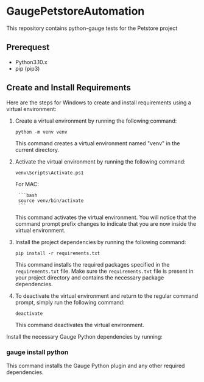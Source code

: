 # GaugePetstoreAutomation

This repository contains python-gauge tests for the Petstore project


## Prerequest

* Python3.10.x
* pip (pip3)


## Create and Install Requirements
Here are the steps for Windows to create and install requirements using a virtual environment:

1. Create a virtual environment by running the following command:

   ```shell
   python -m venv venv
   ```

   This command creates a virtual environment named "venv" in the current directory.

2. Activate the virtual environment by running the following command:

   ```shell
   venv\Scripts\Activate.ps1
   ```
    For MAC:

        ```bash
        source venv/bin/activate
        ```

   This command activates the virtual environment. You will notice that the command prompt prefix changes to indicate that you are now inside the virtual environment.

3. Install the project dependencies by running the following command:

   ```shell
   pip install -r requirements.txt
   ```

   This command installs the required packages specified in the `requirements.txt` file. Make sure the `requirements.txt` file is present in your project directory and contains the necessary package dependencies.

4. To deactivate the virtual environment and return to the regular command prompt, simply run the following command:

   ```shell
   deactivate
   ```

   This command deactivates the virtual environment.

Install the necessary Gauge Python dependencies by running:
### gauge install python

This command installs the Gauge Python plugin and any other required dependencies.
